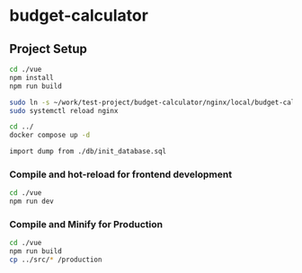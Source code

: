 # budget-calculator

## Project Setup

```sh
cd ./vue
npm install
npm run build

sudo ln -s ~/work/test-project/budget-calculator/nginx/local/budget-calculator.conf /etc/nginx/conf.d/
sudo systemctl reload nginx

cd ../
docker compose up -d

import dump from ./db/init_database.sql
```

### Compile and hot-reload for frontend development

```sh
cd ./vue
npm run dev
```

### Compile and Minify for Production

```sh
cd ./vue
npm run build
cp ../src/* /production
```

